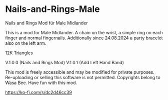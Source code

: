 # Nails-and-Rings-Male
Nails and Rings Mod für Male Midlander

This is a mod for Male Midlander. A chain on the wrist, a simple ring on each finger and normal fingernails.
Additionally since 24.08.2024 a party bracelet also on the left arm.

12K Triangles

V.1.0.0 (Nails and Rings Mod)
V.1.0.1 (Add Left Hand Band)

This mod is freely accessible and may be modified for private purposes. Re-uploading or selling this software is not permitted. Copyrights belong to Wasa Bee.
Have fun with this mod.

https://ko-fi.com/s/dc2d46cc39